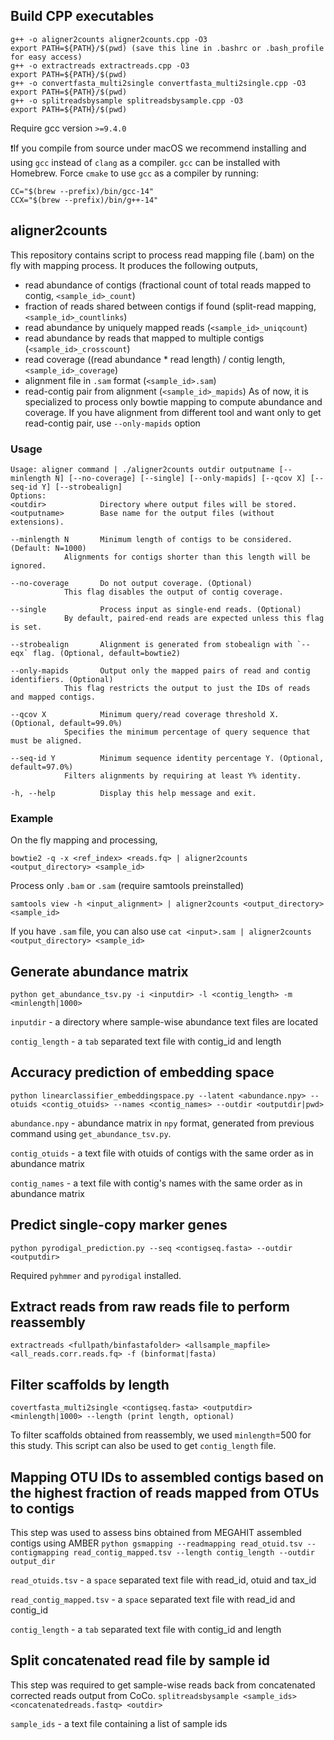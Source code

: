## Build CPP executables
	g++ -o aligner2counts aligner2counts.cpp -O3
	export PATH=${PATH}/$(pwd) (save this line in .bashrc or .bash_profile for easy access)
 	g++ -o extractreads extractreads.cpp -O3
	export PATH=${PATH}/$(pwd)
 	g++ -o convertfasta_multi2single convertfasta_multi2single.cpp -O3
	export PATH=${PATH}/$(pwd)
 	g++ -o splitreadsbysample splitreadsbysample.cpp -O3
	export PATH=${PATH}/$(pwd)
Require gcc version `>=9.4.0`

❗️If you compile from source under macOS we recommend installing and using `gcc` instead of `clang` as a compiler. `gcc` can be installed with Homebrew. Force `cmake` to use `gcc` as a compiler by running:

    CC="$(brew --prefix)/bin/gcc-14"
    CCX="$(brew --prefix)/bin/g++-14"

## aligner2counts
This repository contains script to process read mapping file (.bam) on the fly with mapping process. It produces the following outputs,
 - read abundance of contigs (fractional count of total reads mapped to contig, `<sample_id>_count`)
 - fraction of reads shared between contigs if found (split-read mapping, `<sample_id>_countlinks`)
 - read abundance by uniquely mapped reads (`<sample_id>_uniqcount`)
 - read abundance by reads that mapped to multiple contigs (`<sample_id>_crosscount`)
 - read coverage ((read abundance * read length) / contig length, `<sample_id>_coverage`)
 - alignment file in `.sam` format (`<sample_id>.sam`)
 - read-contig pair from alignment (`<sample_id>_mapids`)
As of now, it is specialized to process only bowtie mapping to compute abundance and coverage. If you have alignment from different tool and want only to get read-contig pair, use `--only-mapids` option

### Usage
	Usage: aligner command | ./aligner2counts outdir outputname [--minlength N] [--no-coverage] [--single] [--only-mapids] [--qcov X] [--seq-id Y] [--strobealign]
	Options:
	<outdir>            Directory where output files will be stored.
	<outputname>        Base name for the output files (without extensions).

	--minlength N       Minimum length of contigs to be considered. (Default: N=1000)
			    Alignments for contigs shorter than this length will be ignored.

	--no-coverage       Do not output coverage. (Optional)
			    This flag disables the output of contig coverage.

	--single            Process input as single-end reads. (Optional)
			    By default, paired-end reads are expected unless this flag is set.

	--strobealign       Alignment is generated from stobealign with `--eqx` flag. (Optional, default=bowtie2)

	--only-mapids       Output only the mapped pairs of read and contig identifiers. (Optional)
			    This flag restricts the output to just the IDs of reads and mapped contigs.

	--qcov X            Minimum query/read coverage threshold X. (Optional, default=99.0%)
			    Specifies the minimum percentage of query sequence that must be aligned.

	--seq-id Y          Minimum sequence identity percentage Y. (Optional, default=97.0%)
			    Filters alignments by requiring at least Y% identity.

	-h, --help          Display this help message and exit.

### Example
On the fly mapping and processing,

 	bowtie2 -q -x <ref_index> <reads.fq> | aligner2counts <output_directory> <sample_id>

Process only `.bam` or `.sam` (require samtools preinstalled)

 	samtools view -h <input_alignment> | aligner2counts <output_directory> <sample_id>

If you have `.sam` file, you can also use `cat <input>.sam | aligner2counts <output_directory> <sample_id>`

## Generate abundance matrix
`python get_abundance_tsv.py -i <inputdir> -l <contig_length> -m <minlength|1000>`

`inputdir` - a directory where sample-wise abundance text files are located

`contig_length` - a `tab` separated text file with contig_id and length

## Accuracy prediction of embedding space
`python linearclassifier_embeddingspace.py --latent <abundance.npy> --otuids <contig_otuids> --names <contig_names> --outdir <outputdir|pwd>`

`abundance.npy` - abundance matrix in `npy` format, generated from previous command using `get_abundance_tsv.py`.

`contig_otuids` - a text file with otuids of contigs with the same order as in abundance matrix

`contig_names` - a text file with contig's names with the same order as in abundance matrix

## Predict single-copy marker genes
`python pyrodigal_prediction.py --seq <contigseq.fasta> --outdir <outputdir>`

Required `pyhmmer` and `pyrodigal` installed.

## Extract reads from raw reads file to perform reassembly
`extractreads <fullpath/binfastafolder> <allsample_mapfile> <all_reads.corr.reads.fq> -f (binformat|fasta)`

## Filter scaffolds by length
`covertfasta_multi2single <contigseq.fasta> <outputdir> <minlength|1000> --length (print length, optional)`

To filter scaffolds obtained from reassembly, we used `minlength`=500 for this study. This script can also be used to get `contig_length` file.

## Mapping OTU IDs to assembled contigs based on the highest fraction of reads mapped from OTUs to contigs
This step was used to assess bins obtained from MEGAHIT assembled contigs using AMBER
`python gsmapping --readmapping read_otuid.tsv --contigmapping read_contig_mapped.tsv --length contig_length --outdir output_dir`

`read_otuids.tsv` - a `space` separated text file with read_id, otuid and tax_id

`read_contig_mapped.tsv` - a `space` separated text file with read_id and contig_id

`contig_length` - a `tab` separated text file with contig_id and length

## Split concatenated read file by sample id
This step was required to get sample-wise reads back from concatenated corrected reads output from CoCo.
`splitreadsbysample <sample_ids> <concatenatedreads.fastq> <outdir>`

`sample_ids` - a text file containing a list of sample ids
